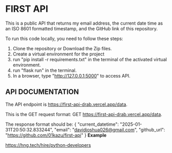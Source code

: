 # FIRST API

This is a public API that returns my email address, the current date time as an ISO 8601 formatted timestamp, and the GitHub link of this repository.

To run this code locally, you need to follow these steps:
1. Clone the repository or Download the Zip files.
2. Create a virtual environment for the project
3. run "pip install -r requirements.txt" in the terminal of the activated virtual environment.
4. run "flask run" in the terminal.
5. In a browser, type "http://127.0.0.1:5000" to access API.

## API DOCUMENTATION

The API endpoint is https://first-api-drab.vercel.app/data.

This is the GET request format: GET https://first-api-drab.vercel.app/data.

The response format should be: {
    "current_datetime": "2025-01-31T20:50:32.833244",
    "email": "davidjoshua026@gmail.com",
    "github_url": "https://github.com/01kazu/first-api"
}
**Example**

https://hng.tech/hire/python-developers



